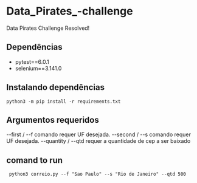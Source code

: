 # Data_Pirates_-challenge
Data Pirates Challenge Resolved!

## Dependências
* pytest==6.0.1
* selenium==3.141.0


## Instalando dependências
```
python3 -m pip install -r requirements.txt
```
## Argumentos requeridos

--first / --f  comando requer UF desejada. 
--second / --s  comando requer UF desejada.
--quantity / --qtd requer a quantidade de cep a ser baixado


## comand to run
```
 python3 correio.py --f "Sao Paulo" --s "Rio de Janeiro" --qtd 500
```